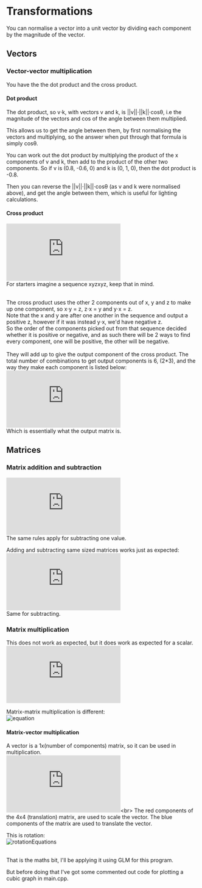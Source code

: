 # Transformations
You can normalise a vector into a unit vector by dividing each component by the magnitude of the vector.

## Vectors

### Vector-vector multiplication
You have the the dot product and the cross product.

#### Dot product
The dot product, so v⋅k, with vectors v and k, is ||v||⋅||k||⋅cosθ, i.e the magnitude of the vectors and cos of the angle between them multiplied.

This allows us to get the angle between them, by first normalising the vectors and multiplying, so the answer when put through that formula is simply cosθ.

You can work out the dot product by multiplying the product of the x components of v and k, then add to the product of the other two components.
So if v is (0.8, -0.6, 0) and k is (0, 1, 0), then the dot product is -0.8.

Then you can reverse the ||v||⋅||k||⋅cosθ (as v and k were normalised above), and get the angle between them, which is useful for lighting calculations.

#### Cross product
![equation](https://latex.codecogs.com/png.latex?%5Cinline%20%5Cbg_white%20%5Cfn_jvn%20%5Cbegin%7Bpmatrix%7D%20A_%7Bx%7D%20%5C%5C%20A_%7By%7D%20%5C%5C%20A_%7Bz%7D%20%5Cend%7Bpmatrix%7D%20%5Ctimes%20%5Cbegin%7Bpmatrix%7D%20B_%7Bx%7D%20%5C%5C%20B_%7By%7D%20%5C%5C%20B_%7Bz%7D%20%5Cend%7Bpmatrix%7D%20%3D%20%5Cbegin%7Bpmatrix%7D%20A_%7By%7D%20%5C%20%5Ccdot%20%5C%20B_%7Bz%7D%20-%20A_%7Bz%7D%20%5C%20%5Ccdot%20%5C%20B_%7By%7D%20%5C%5C%20A_%7Bz%7D%20%5C%20%5Ccdot%20%5C%20B_%7Bx%7D%20-%20A_%7Bx%7D%20%5C%20%5Ccdot%20%5C%20B_%7Bz%7D%20%5C%5C%20A_%7Bx%7D%20%5C%20%5Ccdot%20%5C%20B_%7By%7D%20-%20A_%7By%7D%20%5C%20%5Ccdot%20%5C%20B_%7B%7D%20%5Cend%7Bpmatrix%7D)<br>
For starters imagine a sequence xyzxyz, keep that in mind.<br><br>

The cross product uses the other 2 components out of x, y and z to make up one component, so x⋅y = z, z⋅x = y and y⋅x = z.<br>Note that the x and y are after one another in the sequence and output a positive z, however if it was instead y⋅x, we'd have negative z.<br>So the order of the components picked out from that sequence decided whether it is positive or negative, and as such there will be 2 ways to find every component, one will be positive, the other will be negative.<br><br>They will add up to give the output component of the cross product.
The total number of combinations to get output components is 6, (2\*3), and the way they make each component is listed below:<br>
![equation](https://latex.codecogs.com/png.latex?%5Cinline%20%5Cbg_white%20%5Cfn_jvn%20%5C%5COutput_%7Bx%7D%20%3D%20A_%7By%7D%20%5C%20%5Ccdot%20%5C%20B_%7Bz%7D%20-%20A_%7Bz%7D%20%5C%20%5Ccdot%20%5C%20B_%7By%7D%20%5C%5COutput_%7By%7D%20%3D%20A_%7Bz%7D%20%5C%20%5Ccdot%20%5C%20B_%7Bx%7D%20-%20A_%7Bx%7D%20%5C%20%5Ccdot%20%5C%20B_%7Bz%7D%20%5C%5COutput_%7Bz%7D%20%3D%20A_%7Bx%7D%20%5C%20%5Ccdot%20%5C%20B_%7By%7D%20-%20A_%7By%7D%20%5C%20%5Ccdot%20%5C%20B_%7Bx%7D)<br>
Which is essentially what the output matrix is.

## Matrices
### Matrix addition and subtraction
![equation](https://latex.codecogs.com/png.latex?%5Cinline%20%5Cbg_white%20%5Cfn_jvn%20%5Cbegin%7Bbmatrix%7D%20a%20%26%20b%20%5C%5C%20c%20%26%20d%20%5Cend%7Bbmatrix%7D%20&plus;%20k%20%3D%20%5Cbegin%7Bbmatrix%7D%20a%20&plus;%20k%20%26%20b%20&plus;%20k%20%5C%5C%20c%20&plus;%20k%20%26%20d%20&plus;%20k%20%5Cend%7Bbmatrix%7D)<br>
The same rules apply for subtracting one value.

Adding and subtracting same sized matrices works just as expected:<br>
![equation](https://latex.codecogs.com/png.latex?%5Cinline%20%5Cbg_white%20%5Cfn_jvn%20%5Cbegin%7Bbmatrix%7D%20a%20%26%20b%20%5C%5C%20c%20%26%20d%20%5Cend%7Bbmatrix%7D%20&plus;%20%5Cbegin%7Bbmatrix%7D%20e%20%26%20f%20%5C%5C%20g%20%26%20h%20%5Cend%7Bbmatrix%7D%20%3D%20%5Cbegin%7Bbmatrix%7D%20a%20&plus;%20e%20%26%20b%20&plus;%20f%20%5C%5C%20c%20&plus;%20g%20%26%20d%20&plus;%20h%20%5Cend%7Bbmatrix%7D)<br>
Same for subtracting.

### Matrix multiplication
This does not work as expected, but it does work as expected for a scalar.<br>
![equation](https://latex.codecogs.com/png.latex?%5Cinline%20%5Cbg_white%20%5Cfn_jvn%20%5Cbegin%7Bbmatrix%7D%20a%20%26%20b%5C%5C%20c%20%26%20d%20%5Cend%7Bbmatrix%7D%20%5Ctimes%20k%20%3D%20%5Cbegin%7Bbmatrix%7D%20a%5Ccdot%20k%20%26%20b%5Ccdot%20k%20%5C%5C%20c%5Ccdot%20k%20%26%20d%5Ccdot%20k%20%5Cend%7Bbmatrix%7D)

Matrix-matrix multiplication is different:<br>
![equation](https://learnopengl.com/img/getting-started/matrix_multiplication.png)

#### Matrix-vector multiplication
A vector is a 1x(number of components) matrix, so it can be used in multiplication.<br>
![equation](https://latex.codecogs.com/png.latex?%5Cinline%20%5Cbg_white%20%5Cfn_jvn%20%5Cbegin%7Bbmatrix%7D%20%7B%5Ccolor%7BRed%7D%20k%7D%20%26%200%20%26%200%20%26%20%7B%5Ccolor%7BBlue%7D%20e%7D%5C%5C%200%20%26%20%7B%5Ccolor%7BRed%7D%20l%7D%20%26%200%20%26%20%7B%5Ccolor%7BBlue%7D%20f%7D%5C%5C%200%20%26%200%20%26%20%7B%5Ccolor%7BRed%7D%20m%7D%20%26%20%7B%5Ccolor%7BBlue%7D%20g%7D%5C%5C%200%20%26%200%20%26%200%20%26%201%20%5Cend%7Bbmatrix%7D%20%5Ctimes%20%5Cbegin%7Bbmatrix%7D%20a%5C%5C%20b%5C%5C%20c%5C%5C%201%20%5Cend%7Bbmatrix%7D%20%3D%20%5Cbegin%7Bbmatrix%7D%20%7B%5Ccolor%7BRed%7D%20k%7Da%20&plus;%20%7B%5Ccolor%7BBlue%7D%20e%7D%5C%5C%20%7B%5Ccolor%7BRed%7D%20l%7Db%20&plus;%20%7B%5Ccolor%7BBlue%7D%20f%7D%5C%5C%20%7B%5Ccolor%7BRed%7D%20m%7Dc%20&plus;%20%7B%5Ccolor%7BBlue%7D%20g%7D%5C%5C%201%20*%201%20%5Cend%7Bbmatrix%7D%20%5C%5C%5C%5CThe%20%5C%20vector%20%5C%20represents%20%5C%20the%20%5C%20current%20%5C%20coordinate.%20%5C%5C%5C%5CThe%20%5C%20final%20%5C%20component%20%5C%20just%20%5C%20tells%20%5C%20us%20%5C%20whether%20%5C%5C%20or%20%5C%20not%20%5C%20it%20%5C%20is%20a%20%5C%20direction%20%5C%20vector.%20%5C%200%20%5C%20indicates%20%5C%5C%20it%20%5C%20is.)<br>
The red components of the 4x4 (translation) matrix, are used to scale the vector.
The blue components of the matrix are used to translate the vector.

This is rotation:<br>
![rotationEquations](https://res.cloudinary.com/deylrqt2d/image/upload/v1547336451/rotation_jbg2lj.png)<br><br>

That is the maths bit, I'll be applying it using GLM for this program.

But before doing that I've got some commented out code for plotting a cubic graph in main.cpp.
